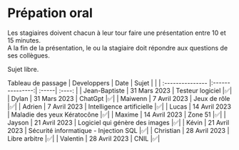 # Prépation oral
Les stagiaires doivent chacun à leur tour faire une présentation entre 10 et 15 minutes.  
A la fin de la présentation, le ou la stagiaire doit répondre aux questions de ses collègues.

Sujet libre.  

Tableau de passage
| Developpers  | Date          | Sujet |     |
| :--------------- |:---------------:| :-----| :----: |
| Jean-Baptiste  |   31 Mars 2023        |  Testeur logiciel  |✅|
| Dylan  | 31 Mars 2023             |   ChatGpt |✅|
| Maiwenn  | 7 Avril 2023          |    Jeux de rôle |✅|
| Adrien  | 7 Avril 2023          |    Intelligence artificielle |✅|
| Lucas  | 14 Avril 2023          |    Maladie des yeux Kératocône |✅|
| Maxime  | 14 Avril 2023          |    Zone 51 |✅|
| Jayson  | 21 Avril 2023          |    Logiciel qui génère des images |✅|
| Kévin  | 21 Avril 2023          |    Sécurité informatique - Injection SQL |✅|
| Christian  | 28 Avril 2023          |    Libre arbitre |✅|
| Valentin  | 28 Avril 2023          |    CNIL |✅|

